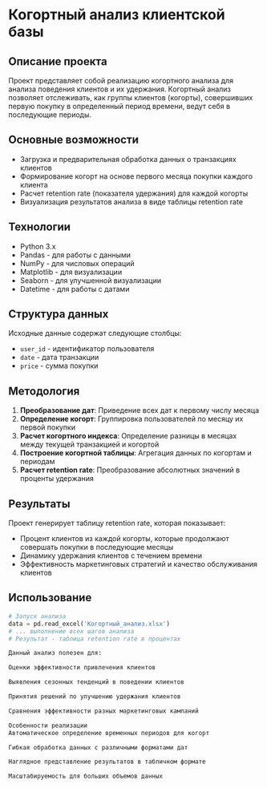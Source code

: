 # Когортный анализ клиентской базы

## Описание проекта
Проект представляет собой реализацию когортного анализа для анализа поведения клиентов и их удержания. Когортный анализ позволяет отслеживать, как группы клиентов (когорты), совершивших первую покупку в определенный период времени, ведут себя в последующие периоды.

## Основные возможности
- Загрузка и предварительная обработка данных о транзакциях клиентов
- Формирование когорт на основе первого месяца покупки каждого клиента
- Расчет retention rate (показателя удержания) для каждой когорты
- Визуализация результатов анализа в виде таблицы retention rate

## Технологии
- Python 3.x
- Pandas - для работы с данными
- NumPy - для числовых операций
- Matplotlib - для визуализации
- Seaborn - для улучшенной визуализации
- Datetime - для работы с датами

## Структура данных
Исходные данные содержат следующие столбцы:
- `user_id` - идентификатор пользователя
- `date` - дата транзакции
- `price` - сумма покупки

## Методология
1. **Преобразование дат**: Приведение всех дат к первому числу месяца
2. **Определение когорт**: Группировка пользователей по месяцу их первой покупки
3. **Расчет когортного индекса**: Определение разницы в месяцах между текущей транзакцией и когортой
4. **Построение когортной таблицы**: Агрегация данных по когортам и периодам
5. **Расчет retention rate**: Преобразование абсолютных значений в проценты удержания

## Результаты
Проект генерирует таблицу retention rate, которая показывает:
- Процент клиентов из каждой когорты, которые продолжают совершать покупки в последующие месяцы
- Динамику удержания клиентов с течением времени
- Эффективность маркетинговых стратегий и качество обслуживания клиентов

## Использование
```python
# Запуск анализа
data = pd.read_excel('Когортный_анализ.xlsx')
# ... выполнение всех шагов анализа
# Результат - таблица retention rate в процентах

Данный анализ полезен для:

Оценки эффективности привлечения клиентов

Выявления сезонных тенденций в поведении клиентов

Принятия решений по улучшению удержания клиентов

Сравнения эффективности разных маркетинговых кампаний

Особенности реализации
Автоматическое определение временных периодов для когорт

Гибкая обработка данных с различными форматами дат

Наглядное представление результатов в табличном формате

Масштабируемость для больших объемов данных
